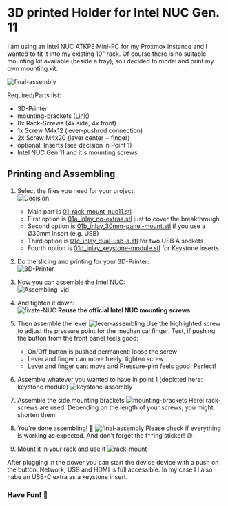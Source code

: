 # 3D printed Holder for Intel NUC Gen. 11

I am using an Intel NUC ATKPE Mini-PC for my Proxmox instance and I wanted to fit it into my existing 10" rack. Of course there is no suitable mounting kit available (beside a tray), so i decided to model and print my own mounting kit.

![final-assembly](Documentation/08_final-assembly.jpg)

Required/Parts list: 
- 3D-Printer
- mounting-brackets ([Link](https://www.lets-sell.de/netzwerk/lichtwellenleiter-lwl/installation-zubehoer/spleissboxen/zubehoer/19655/19-zoll-montageset-fuer-2-fach-lueftereinheit-grau))
- 8x Rack-Screws (4x side, 4x front)
- 1x Screw M4x12 (lever-pushrod connection)
- 2x Screw M4x20 (lever center + finger)
- optional: Inserts (see decision in Point 1)
- Intel NUC Gen 11 and it's mounting screws


## Printing and Assembling

1. Select the files you need for your project:  
![Decision](Documentation/01_decide.png)
   - Main part is [01_rack-mount_nuc11.stl](01_rack-mount_nuc11.stl)
   - First option is [01a_inlay_no-extras.stl](01a_inlay_no-extras.stl) just to cover the breakthrough
   - Second option is [01b_inlay_30mm-panel-mount.stl](01b_inlay_30mm-panel-mount.stl) if you use a Ø30mm insert (e.g. USB)
   - Third option is [01c_inlay_dual-usb-a.stl](01c_inlay_dual-usb-a.stl) for two USB A sockets
   - Fourth option is [01d_inlay_keystone-module.stl](01d_inlay_keystone-module.stl) for Keystone inserts

2. Do the slicing and printing for your 3D-Printer:  
![3D-Printer](Documentation/02_3D-print.jpg)

3. Now you can assemble the Intel NUC:  
![Assembling-vid](Documentation/03_assemble-NUC.gif)

4. And tighten it down:  
![fixate-NUC](Documentation/04_fixate-NUC.png)
**Reuse the official Intel NUC mounting screws**

5. Then assemble the lever
![lever-assembling](Documentation/05_assemble-Levers.png)
Use the highlighted screw to adjust the pressure point for the mechanical finger. Test, if pushing the button from the front panel feels good:
   - On/Off button is pushed permanent: loose the screw
   - Lever and finger can move freely: tighten screw
   - Lever and finger cant move and Pressure-pint feels good: Perfect!

6. Assemble whatever you wanted to have in point 1 (depicted here: keystone module)
![keystone-assembly](Documentation/06_assemble-keystone.png)

7. Assemble the side mounting brackets
![mounting-brackets](Documentation/07_assemble-mounting-brakets.png)
Here: rack-screws are used. Depending on the length of your screws, you might shorten them.

8. You're done assembling! 🎉
![final-assembly](Documentation/08_final-assembly.jpg)
Please check if everything is working as expected. And don't forget the f**ing sticker! 😆

9. Mount it in your rack and use it
![rack-mount](Documentation/09-mounted-in-rack.png)


After plugging in the power you can start the device device with a push on the button. Network, USB and HDMI is full accessible. In my case I I also habe an USB-C extra as a keystone insert.

### Have Fun! 🎉